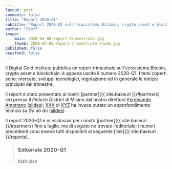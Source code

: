 ```yaml
---
layout: post
comments: false
title: "Report 2020-Q1"
subtitle: "Report 2020-Q1 sull'ecosistema Bitcoin, crypto asset e blockchain"
author: "Staff"
image: 
    main: 2020-04-08-report-trimestrale.jpg
    thumb: 2020-04-08-report-trimestrale-thumb.jpg
published: false
newsfeed: false
---
```


Il Digital Gold Institute pubblica un report trimestrale sull'ecosistema Bitcoin, crypto asset e blockchain: è appena uscito
il numero 2020-Q1.
I temi coperti sono: mercato, sviluppi tecnologici, regolazione ed in generale le notizie principali del trimestre.

Il report è stato presentato ai nostri [partner]({{ site.baseurl }}/#partners)
ieri presso il *Fintech District* di Milano
dal nostro direttore [Ferdinando Ametrano](http://www.ametrano.net)
([slides]({{site.baseurl}}/docs/reports/2020Q1-presentation.pdf));
[XXX](https://www.linkedin.com/in/xxx)
di [XYZ](https://xyz.org)
ha invece curato un approfondimento tecnico su _Do do do_
([slides]({{site.baseurl}}/docs/reports/2020Q1-dododo.pdf)).

Il report 2020-Q1
è in *esclusiva* per i nostri [partner]({{ site.baseurl }}/#partners)
fino a luglio,
ma di seguito ne trovate l'editoriale;
i numeri precedenti sono invece tutti disponibili al seguente [link]({{ site.baseurl }}/reports).

> ### Editoriale 2020-Q1
>
>blah blah
